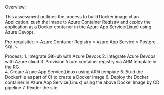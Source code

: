 Overview:  
		
  This assessment outlines the process to build Docker image of an Application, push the image to Azure Container Registry and deploy the application as a Docker container in the Azure App Service(Linux) using Azure Devops. 
 
Pre-requisites: 
        > Azure Container Registry 
        > Azure App Service 
        > Postgre SQL 
        > 
 
Process: 
        1. Integrate GitHub with Azure Devops 
        2. Integrate Azure Devops with Azure cloud
        3. Provision Azure container registry via ARM template in the RG  
        4. Create Azure App Service(Linux) using ARM template
        5. Build the Dockerfile as part of CI to create a Docker Image 
        6. Deploy the Docker container in Azure App Service(Linux) using the above Docker Image by CD pipeline 
        7. Render the site 
        
 
        
        
        
        
